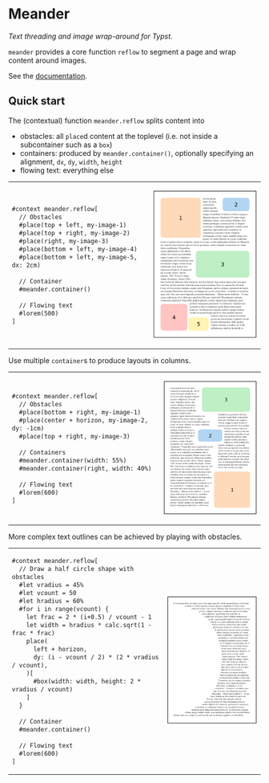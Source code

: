 # Meander
_Text threading and image wrap-around for Typst._

`meander` provides a core function `reflow` to segment a page and wrap content around images.

See the [documentation](docs/main.pdf).

## Quick start

The (contextual) function `meander.reflow` splits content into
- obstacles: all `place`d content at the toplevel (i.e. not inside a subcontainer such as a `box`)
- containers: produced by `meander.container()`, optionally specifying an alignment, `dx`, `dy`, `width`, `height`
- flowing text: everything else

<table>
<tr>
<td>

```typ
#context meander.reflow[
  // Obstacles
  #place(top + left, my-image-1)
  #place(top + right, my-image-2)
  #place(right, my-image-3)
  #place(bottom + left, my-image-4)
  #place(bottom + left, my-image-5, dx: 2cm)

  // Container
  #meander.container()

  // Flowing text
  #lorem(500)
]
```

</td>
<td>

![a page where text flows between 5 rectangular obstacles](gallery/multi-obstacles.png)

</td>
</tr>
</table>

Use multiple `container`s to produce layouts in columns.

<table>
<tr>
<td>

```typ
#context meander.reflow[
  // Obstacles
  #place(bottom + right, my-image-1)
  #place(center + horizon, my-image-2, dy: -1cm)
  #place(top + right, my-image-3)

  // Containers
  #meander.container(width: 55%)
  #meander.container(right, width: 40%)

  // Flowing text
  #lorem(600)
]
```

</td>
<td>

![a two-column page with 3 obstacles](gallery/columns.png)

</td>
</tr>
</table>

More complex text outlines can be achieved by playing with obstacles.

<table>
<tr>
<td>

```typ
#context meander.reflow[
  // Draw a half circle shape with obstacles
  #let vradius = 45%
  #let vcount = 50
  #let hradius = 60%
  #for i in range(vcount) {
    let frac = 2 * (i+0.5) / vcount - 1
    let width = hradius * calc.sqrt(1 - frac * frac)
    place(
      left + horizon,
      dy: (i - vcount / 2) * (2 * vradius / vcount),
    )[
      #box(width: width, height: 2 * vradius / vcount)
    ]
  }

  // Container
  #meander.container()

  // Flowing text
  #lorem(600)
]
```

</td>
<td>

![text with a half-circle cutout](gallery/shape.png)

</td>
</tr>
</table>

